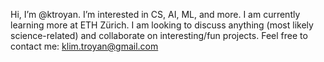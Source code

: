 Hi, I’m @ktroyan. I’m interested in CS, AI, ML, and more. I am currently learning more at ETH Zürich. 
I am looking to discuss anything (most likely science-related) and collaborate on interesting/fun projects. 
Feel free to contact me: klim.troyan@gmail.com

<!---
ktroyan/ktroyan is a ✨ special ✨ repository because its `README.md` (this file) appears on your GitHub profile.
You can click the Preview link to take a look at your changes.
--->
